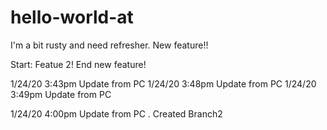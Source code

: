 # hello-world-at
I'm a bit rusty and need refresher. New feature!!

Start: Featue 2!
End new feature!


1/24/20 3:43pm Update from PC
1/24/20 3:48pm Update from PC
1/24/20 3:49pm Update from PC




1/24/20 4:00pm Update from PC . Created Branch2
